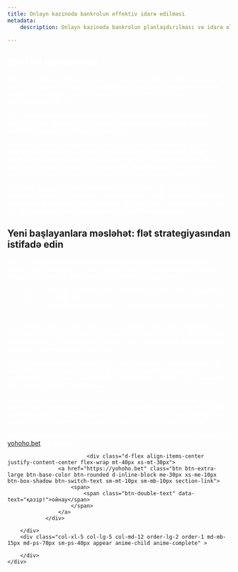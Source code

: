 ```yaml
---
title: Onlayn kazinoda bankrolun effektiv idarə edilməsi
metadata:
    description: Onlayn kazinoda bankrolun planlaşdırılması və idarə olunması üzrə praktiki tövsiyələr: limitlərin müəyyənləşdirilməsi, flət strategiyasından istifadə, nəticələrin qeydiyyatı və bonuslardan ağıllı istifadə.

---
```

  

<section class="cover-background" style="background-image: url('{{ media['user://themes/quark/jpg/bg4.jpg'].url()|raw }}');">
    <div class="container ">
    <div class="row align-items-center justify-content-center">
        <div class="col-xl-7 col-lg-7 col-md-12 last-paragraph-no-margin order-lg-1 order-2 appear anime-child anime-complete">
            <h1 style="color: #ffffff; ">Bankrol idarəetməsi</h1>

<p style="color: #ffffff; ">Onlayn kazinoda bankrol oyunçunun oyuna xərcləməyə hazır olduğu pul məbləğini ifadə edir. Bankrol idarəetməsi isə oyunçunun əlindəki maliyyə vəsaitlərinin düzgün planlaşdırılmasını nəzərdə tutan ən vacib strategiyalardan biridir.</p>
        <p style="color: #ffffff; ">Əvvəlcə onlayn kazinoda oyuna xərcləməyə hazır olduğunuz müəyyən məbləği ayırın. Oyuna vacib ödənişlər üçün nəzərdə tutulmuş vəsaiti xərcləmək və ya borc almaq düzgün deyil.</p>
        <p style="color: #ffffff; ">Xərcləməyə hazır olduğunuz məbləğə limit qoymaq və bu plana sadiq qalmaq vacibdir. Limitə çatdıqda oyunu dayandırmaq lazımdır. Bu amil oyunun psixoloji tərəflərinə birbaşa təsir göstərir. Qambler öz sərhədlərini bilir və son pulu ilə oynamır. Emosiyaların idarə olunması çox önəmlidir — uduzma dalğasından sonra itirilənləri geri qaytarmağa çalışmayın.</p>
        <p style="color: #ffffff; ">Təcrübəli oyunçular bankrolu bir neçə hissəyə bölür ki, bu da oyun prosesinin düzgün strategiyasını qurmağa imkan verir. Həmçinin nəticələri qeydə almağı tövsiyə edirik ki, uduş və itki statistikalarını ətraflı aparasınız. Bu, oyun prosesini daha yaxşı analiz etməyə kömək edəcək.</p>
        <h2>Yeni başlayanlara məsləhət: flət strategiyasından istifadə edin</h2>
        <p style="color: #ffffff; ">Flət — bankrolun nisbətində sabit məbləğli bahisdir. Flətin məbləğini dəyişməmək daha yaxşıdır, lakin uzunmüddətli müsbət seriyalar zamanı istisna edə bilərsiniz. Bir oyunçunun statistikasından nümunə:</p>
        <ul>
            <li style="color: #ffffff; ">— 1% — riskli flət, nəticədən əmin olmadıqda qoyulur, lakin xoş əmsalla.</li>
            <li style="color: #ffffff; ">— 3% — standart flət.</li>
            <li style="color: #ffffff; ">— 7% — nəticədə qamblerin 99,9% əmin olduğu hallarda istifadə olunan flət.</li>
        </ul>
        <p style="color: #ffffff; ">Çoxlu variasiyalar mümkün olsa da, əsas məsələ intizamdır. Peşəkarlar bahis miqdarını 5%-dən yuxarı qoymağı məsləhət görmürlər, lakin tam əmin olduqda daha riskli məbləğ seçmək olar. Yenə də kiçik məbləğlər sizə ciddi itkilərdən çəkinməyə kömək edəcək.</p>
        <p style="color: #ffffff; ">Bir çox onlayn kazinoda maraqlı xüsusiyyət bonusların mövcudluğudur ki, bu da bankrolunuzu artırmağa və qazanc məbləğini bir neçə dəfə çoxaltmağa imkan verir. Bonuslardan ağıllı istifadə edin və onlayn kazinoda uğur mütləq üzünüzü güldürəcək.</p>
        <p style="color: #ffffff; ">Əhəmiyyətli məbləğ qazandıqda pulu bankroldan ayırıb çıxarmağı tövsiyə edirik. Beləliklə, bankrolu düzgün idarə etməklə oyunda daha uzun müddət qala biləcəksiniz. Bu strategiyanı tətbiq edərkən oyunçu həm həyəcan və əyləncə alacaq, həm də əsas odur ki, böyük qazanclar əldə edəcək.</p>
        <p style="color: #ffffff; ">Bankrol idarəetmə strategiyasını yoxlamaq üçün bizim kazinoda oynamanıza <a href="https://yohoho.bet/line">yohoho.bet</a> təklif edirik.</p>





		
			
			
			


			                 <div class="d-flex align-items-center justify-content-center flex-wrap mt-40px xs-mt-30px">
                    <a href="https://yohoho.bet" class="btn btn-extra-large btn-base-color btn-rounded d-inline-block me-30px xs-me-10px btn-box-shadow btn-switch-text sm-mt-10px sm-mb-10px section-link">
                        <span>
                            <span class="btn-double-text" data-text="қазір!">ойнау</span>
                        </span>
                    </a>
                </div>	
 					
        </div>
        <div class="col-xl-5 col-lg-5 col-md-12 order-lg-2 order-1 md-mb-15px md-ps-70px sm-ps-40px appear anime-child anime-complete" > 
             
        </div>	
    </div>    
</div>         
</section>























